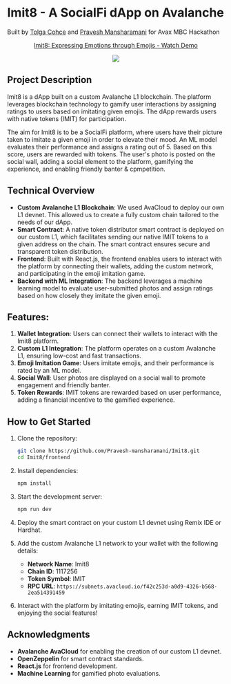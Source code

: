 # Imit8 - A SocialFi dApp on Avalanche
Built by [Tolga Cohce](github.com/tgcohce) and [Pravesh Mansharamani](https://github.com/Pravesh-mansharamani) for Avax MBC Hackathon
<div align="center">
    <a href="https://www.loom.com/share/5c4c813f9b7b4301beb090d4af0acf8b">
      <p>Imit8: Expressing Emotions through Emojis - Watch Demo</p>
    </a>
    <a href="https://www.loom.com/share/5c4c813f9b7b4301beb090d4af0acf8b">
      <img style="max-width:300px;" src="https://cdn.loom.com/sessions/thumbnails/5c4c813f9b7b4301beb090d4af0acf8b-dc2c529cfcefacd7-full-play.gif">
    </a>
  </div>

## Project Description
Imit8 is a dApp built on a custom Avalanche L1 blockchain. The platform leverages blockchain technology to gamify user interactions by assigning ratings to users based on imitating given emojis. The dApp rewards users with native tokens (IMIT) for participation. 

The aim for Imit8 is to be a SocialFi platform, where users have their picture taken to imitate a given emoji in order to elevate their mood. An ML model evaluates their performance and assigns a rating out of 5. Based on this score, users are rewarded with tokens. The user's photo is posted on the social wall, adding a social element to the platform, gamifying the experience, and enabling friendly banter & cpmpetition.

## Technical Overview

- **Custom Avalanche L1 Blockchain**: We used AvaCloud to deploy our own L1 devnet. This allowed us to create a fully custom chain tailored to the needs of our dApp.
- **Smart Contract**: A native token distributor smart contract is deployed on our custom L1, which facilitates sending our native IMIT tokens to a given address on the chain. The smart contract ensures secure and transparent token distribution.
- **Frontend**: Built with React.js, the frontend enables users to interact with the platform by connecting their wallets, adding the custom network, and participating in the emoji imitation game.
- **Backend with ML Integration**: The backend leverages a machine learning model to evaluate user-submitted photos and assign ratings based on how closely they imitate the given emoji.

## Features:

1. **Wallet Integration**: Users can connect their wallets to interact with the Imit8 platform.
2. **Custom L1 Integration**: The platform operates on a custom Avalanche L1, ensuring low-cost and fast transactions.
3. **Emoji Imitation Game**: Users imitate emojis, and their performance is rated by an ML model.
4. **Social Wall**: User photos are displayed on a social wall to promote engagement and friendly banter.
5. **Token Rewards**: IMIT tokens are rewarded based on user performance, adding a financial incentive to the gamified experience.

## How to Get Started

1. Clone the repository:
   ```bash
   git clone https://github.com/Pravesh-mansharamani/Imit8.git
   cd Imit8/frontend
   ```

2. Install dependencies:
   ```bash
   npm install
   ```

3. Start the development server:
   ```bash
   npm run dev
   ```

4. Deploy the smart contract on your custom L1 devnet using Remix IDE or Hardhat.

5. Add the custom Avalanche L1 network to your wallet with the following details:
   - **Network Name**: Imit8
   - **Chain ID**: 1117256
   - **Token Symbol**: IMIT
   - **RPC URL**: `https://subnets.avacloud.io/f42c253d-a0d9-4326-b568-2ea514391459`

6. Interact with the platform by imitating emojis, earning IMIT tokens, and enjoying the social features!

## Acknowledgments

- **Avalanche AvaCloud** for enabling the creation of our custom L1 devnet.
- **OpenZeppelin** for smart contract standards.
- **React.js** for frontend development.
- **Machine Learning** for gamified photo evaluations.

